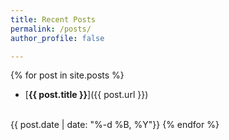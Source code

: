 ```yaml
---
title: Recent Posts
permalink: /posts/
author_profile: false

---
```


{% for post in site.posts %}
- [**{{ post.title }}**]({{ post.url }})
<br>
{{ post.date | date: "%-d %B, %Y"}}
{% endfor %}
